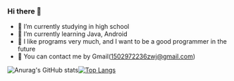 ### Hi there 👋

- 🔭 I’m currently studying in high school
- 🌱 I’m currently learning Java, Android
- 🤔 I like programs very much, and I want to be a good programmer in the future
- 💬 You can contact me by Gmail(1502972236zwj@gmail.com)

![Anurag's GitHub stats](https://github-readme-stats.vercel.app/api?username=luoyingmm&theme=buefy&show_icons=true&line_height=20)[![Top Langs](https://github-readme-stats.vercel.app/api/top-langs/?username=luoyingmm&layout=compact)](https://github.com/anuraghazra/github-readme-stats)


